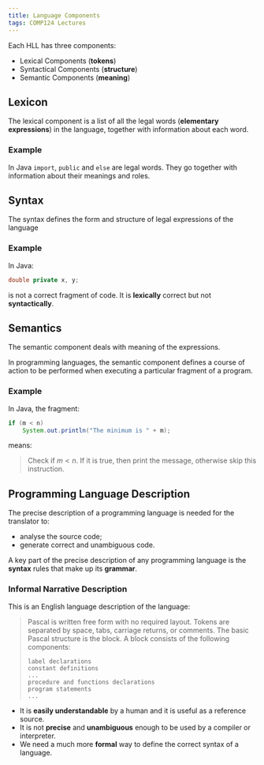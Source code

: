 ```yaml
---
title: Language Components
tags: COMP124 Lectures
---
```

Each HLL has three components:

* Lexical Components (**tokens**)
* Syntactical Components (**structure**)
* Semantic Components (**meaning**)

## Lexicon
The lexical component is a list of all the legal words (**elementary expressions**) in the language, together with information about each word.

### Example
In Java `import`, `public` and `else` are legal words. They go together with information about their meanings and roles.

## Syntax
The syntax defines the form and structure of legal expressions of the language

### Example
In Java:

```java
double private x, y;
```
is not a correct fragment of code. It is **lexically** correct but not **syntactically**.

## Semantics
The semantic component deals with meaning of the expressions. 

In programming languages, the semantic component defines a course of action to be performed when executing a particular fragment of a program.

### Example
In Java, the fragment:

```java
if (m < n)
	System.out.println("The minimum is " + m);
```

means:

> Check if $m<n$. If it is true, then print the message, otherwise skip this instruction.

## Programming Language Description
The precise description of a programming language is needed for the translator to:

* analyse the source code;
* generate correct and unambiguous code.

A key part of the precise description of any programming language is the **syntax** rules that make up its **grammar**.

### Informal Narrative Description
This is an English language description of the language:

> Pascal is written free form with no required layout. Tokens are separated by space, tabs, carriage returns, or comments. The basic Pascal structure is the block. A block consists of the following components:
>
> ```
> label declarations
> constant definitions
> ...
> procedure and functions declarations
> program statements
> ...
> ```

* It is **easily understandable** by a human and it is useful as a reference source.
* It is not **precise** and **unambiguous** enough to be used by a compiler or interpreter.
* We need a much more **formal** way to define the correct syntax of a language.
